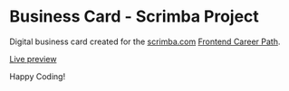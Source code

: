 # Business Card - Scrimba Project

Digital business card created for the [scrimba.com](https://scrimba.com) [Frontend Career Path](https://scrimba.com/learn/frontend).

[Live preview](https://kielmarj-business-card.netlify.app/)

Happy Coding!
